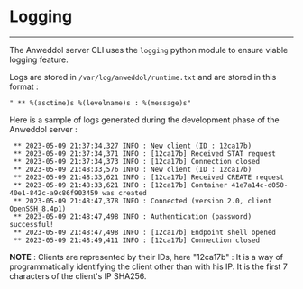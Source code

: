 # Logging

----

The Anweddol server CLI uses the `logging` python module to ensure viable logging feature.

Logs are stored in `/var/log/anweddol/runtime.txt` and are stored in this format :

```
" ** %(asctime)s %(levelname)s : %(message)s"
```

Here is a sample of logs generated during the development phase of the Anweddol server : 

```
 ** 2023-05-09 21:37:34,327 INFO : New client (ID : 12ca17b)
 ** 2023-05-09 21:37:34,371 INFO : [12ca17b] Received STAT request
 ** 2023-05-09 21:37:34,373 INFO : [12ca17b] Connection closed
 ** 2023-05-09 21:48:33,576 INFO : New client (ID : 12ca17b)
 ** 2023-05-09 21:48:33,621 INFO : [12ca17b] Received CREATE request
 ** 2023-05-09 21:48:33,621 INFO : [12ca17b] Container 41e7a14c-d050-40e1-842c-a9c86f903459 was created
 ** 2023-05-09 21:48:47,378 INFO : Connected (version 2.0, client OpenSSH_8.4p1)
 ** 2023-05-09 21:48:47,498 INFO : Authentication (password) successful!
 ** 2023-05-09 21:48:47,498 INFO : [12ca17b] Endpoint shell opened
 ** 2023-05-09 21:48:49,411 INFO : [12ca17b] Connection closed
```

**NOTE** : Clients are represented by their IDs, here "12ca17b" : It is a way of programmatically identifying the client other than with his IP. It is the first 7 characters of the client's IP SHA256.